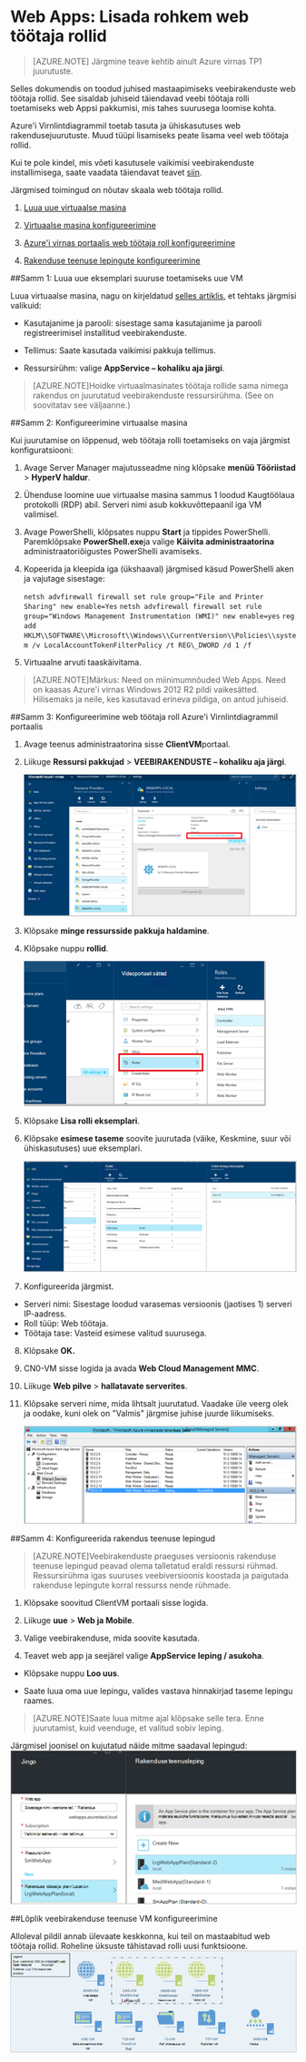 <properties
    pageTitle="Veebirakenduste lisada rohkem Web töötaja rollid | Microsoft Azure'i"
    description="Üksikasjalikud juhised skaleerimist Azure'i virnas Web App"
    services="azure-stack"
    documentationCenter=""
    authors="kathm"
    manager="slinehan"
    editor=""/>

<tags
    ms.service="azure-stack"
    ms.workload="app-service"
    ms.tgt_pltfrm="na"
    ms.devlang="na"
    ms.topic="article"
    ms.date="09/26/2016"
    ms.author="kathm"/>

#   <a name="web-apps-adding-more-web-worker-roles"></a>Web Apps: Lisada rohkem web töötaja rollid

> [AZURE.NOTE] Järgmine teave kehtib ainult Azure virnas TP1 juurutuste.

Selles dokumendis on toodud juhised mastaapimiseks veebirakenduste web töötaja rollid. See sisaldab juhiseid täiendavad veebi töötaja rolli toetamiseks web Appsi pakkumisi, mis tahes suurusega loomise kohta.

Azure'i Virnlintdiagrammil toetab tasuta ja ühiskasutuses web rakendusejuurutuste. Muud tüüpi lisamiseks peate lisama veel web töötaja rollid.

Kui te pole kindel, mis võeti kasutusele vaikimisi veebirakenduste installimisega, saate vaadata täiendavat teavet [siin](azure-stack-webapps-overview.md).

Järgmised toimingud on nõutav skaala web töötaja rollid.

1.  [Luua uue virtuaalse masina](#step-1-create-a-new-vm-to-support-the-new-instance-size)

2.  [Virtuaalse masina konfigureerimine](#step-2-configure-the-virtual-machine)

3.  [Azure'i virnas portaalis web töötaja roll konfigureerimine](#step-3-configure-the-web-worker-role-in-the-azure-stack-portal)

4.  [Rakenduse teenuse lepingute konfigureerimine](#step-4-configure-app-service-plans)

##<a name="step-1-create-a-new-vm-to-support-the-new-instance-size"></a>Samm 1: Luua uue eksemplari suuruse toetamiseks uue VM

Luua virtuaalse masina, nagu on kirjeldatud [selles artiklis](azure-stack-provision-vm.md), et tehtaks järgmisi valikuid:

 - Kasutajanime ja parooli: sisestage sama kasutajanime ja parooli registreerimisel installitud veebirakenduste.

 - Tellimus: Saate kasutada vaikimisi pakkuja tellimus.

 - Ressursirühm: valige **AppService – kohaliku aja järgi**.

> [AZURE.NOTE]Hoidke virtuaalmasinates töötaja rollide sama nimega rakendus on juurutatud veebirakenduste ressursirühma. (See on soovitatav see väljaanne.)

##<a name="step-2-configure-the-virtual-machine"></a>Samm 2: Konfigureerimine virtuaalse masina

Kui juurutamise on lõppenud, web töötaja rolli toetamiseks on vaja järgmist konfiguratsiooni:

1.  Avage Server Manager majutusseadme ning klõpsake **menüü Tööriistad** &gt; **HyperV haldur**.

2.  Ühenduse loomine uue virtuaalse masina sammus 1 loodud Kaugtöölaua protokolli (RDP) abil. Serveri nimi asub kokkuvõttepaanil iga VM valimisel.

3.  Avage PowerShelli, klõpsates nuppu **Start** ja tippides PowerShelli. Paremklõpsake **PowerShell.exe**ja valige **Käivita administraatorina** administraatoriõigustes PowerShelli avamiseks.

4.  Kopeerida ja kleepida iga (ükshaaval) järgmised käsud PowerShelli aken ja vajutage sisestage:

    ```netsh advfirewall firewall set rule group="File and Printer Sharing" new enable=Yes```
    ```netsh advfirewall firewall set rule group="Windows Management Instrumentation (WMI)" new enable=yes```
    ```reg add HKLM\\SOFTWARE\\Microsoft\\Windows\\CurrentVersion\\Policies\\system /v LocalAccountTokenFilterPolicy /t REG\_DWORD /d 1 /f```

5.  Virtuaalne arvuti taaskäivitama.

> [AZURE.NOTE]Märkus: Need on miinimumnõuded Web Apps. Need on kaasas Azure'i virnas Windows 2012 R2 pildi vaikesätted. Hilisemaks ja neile, kes kasutavad erineva pildiga, on antud juhiseid.

##<a name="step-3-configure-the-web-worker-role-in-the-azure-stack-portal"></a>Samm 3: Konfigureerimine web töötaja roll Azure'i Virnlintdiagrammil portaalis

1.  Avage teenus administraatorina sisse **ClientVM**portaal.

2.  Liikuge **Ressursi pakkujad** &gt; **VEEBIRAKENDUSTE – kohaliku aja järgi**.

    ![](media/azure-stack-webapp-add-worker-roles/WebApp-ResourceMgmt.png)
 
3.  Klõpsake **minge ressursside pakkuja haldamine**.

4.  Klõpsake nuppu **rollid**.

    ![](media/azure-stack-webapp-add-worker-roles/WebApp-Roles.png)
 
5.  Klõpsake **Lisa rolli eksemplari**.

6.  Klõpsake **esimese taseme** soovite juurutada (väike, Keskmine, suur või ühiskasutuses) uue eksemplari.

    ![](media/azure-stack-webapp-add-worker-roles/WebApp-Tiers.png)
 
7.  Konfigureerida järgmist.
 - Serveri nimi: Sisestage loodud varasemas versioonis (jaotises 1) serveri IP-aadress.
 - Roll tüüp: Web töötaja.
 - Töötaja tase: Vasteid esimese valitud suurusega.

8. Klõpsake **OK.**

9. CN0-VM sisse logida ja avada **Web Cloud Management MMC**.

10. Liikuge **Web pilve** &gt; **hallatavate serverites**.

11. Klõpsake serveri nime, mida lihtsalt juurutatud. Vaadake üle veerg olek ja oodake, kuni olek on "Valmis" järgmise juhise juurde liikumiseks.

    ![](media/azure-stack-webapp-add-worker-roles/webappmgmtconsole.png)

##<a name="step-4-configure-app-service-plans"></a>Samm 4: Konfigureerida rakendus teenuse lepingud

> [AZURE.NOTE]Veebirakenduste praeguses versioonis rakenduse teenuse lepingud peavad olema talletatud eraldi ressursi rühmad. Ressursirühma igas suuruses veebiversioonis koostada ja paigutada rakenduse lepingute korral ressurss nende rühmade.

1.  Klõpsake soovitud ClientVM portaali sisse logida.

2.  Liikuge **uue** &gt; **Web ja Mobile**.

3.  Valige veebirakenduse, mida soovite kasutada.

4.  Teavet web app ja seejärel valige **AppService leping / asukoha**.

-   Klõpsake nuppu **Loo uus**.

-   Saate luua oma uue lepingu, valides vastava hinnakirjad taseme lepingu raames.

> [AZURE.NOTE]Saate luua mitme ajal klõpsake selle tera. Enne juurutamist, kuid veenduge, et valitud sobiv leping.

Järgmisel joonisel on kujutatud näide mitme saadaval lepingud:    ![](media/azure-stack-webapp-add-worker-roles/WebApp-Plans.png)

##<a name="final-web-app-service-vm-configuration"></a>Lõplik veebirakenduse teenuse VM konfigureerimine

Alloleval pildil annab ülevaate keskkonna, kui teil on mastaabitud web töötaja rollid. Roheline üksuste tähistavad rolli uusi funktsioone.
    ![](media/azure-stack-webapp-add-worker-roles/WebAppsWWRoles.png)
